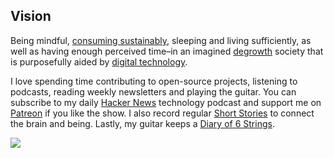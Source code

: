 ## Vision
Being mindful, [consuming sustainably](http://scorai.org/), sleeping and living sufficiently, as well as having enough perceived time–in an imagined [degrowth](https://degrowth.org/) society that is purposefully aided by [digital technology](http://sheetgo.com/).

I love spending time contributing to open-source projects, listening to podcasts, reading weekly newsletters and playing the guitar. You can subscribe to my daily [Hacker News](https://anchor.fm/orschiro) technology podcast and support me on [Patreon](https://www.patreon.com/orschiro) if you like the show. I also record regular [Short Stories](https://brainbeing.wordpress.com/) to connect the brain and being. Lastly, my guitar keeps a [Diary of 6 Strings](https://diaryofsixstrings.wordpress.com/).

![](https://raw.githubusercontent.com/orschiro/about/master/favicon.ico)
